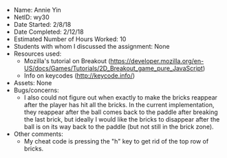 - Name: Annie Yin
- NetID: wy30
- Date Started: 2/8/18
- Date Completed: 2/12/18
- Estimated Number of Hours Worked: 10
- Students with whom I discussed the assignment: None
- Resources used:
	- Mozilla's tutorial on Breakout (https://developer.mozilla.org/en-US/docs/Games/Tutorials/2D_Breakout_game_pure_JavaScript)
    - Info on keycodes (http://keycode.info/)
- Assets: None
- Bugs/concerns: 
    - I also could not figure out when exactly to make the bricks reappear after the player has hit all the bricks. In the current implementation, they reappear after the ball comes back to the paddle after breaking the last brick, but ideally I would like the bricks to disappear after the ball is on its way back to the paddle (but not still in the brick zone).
- Other comments: 
    - My cheat code is pressing the "h" key to get rid of the top row of bricks.